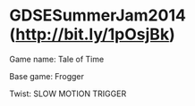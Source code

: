 GDSESummerJam2014 (http://bit.ly/1pOsjBk)
=================

Game name: Tale of Time

Base game: Frogger

Twist: SLOW MOTION TRIGGER
